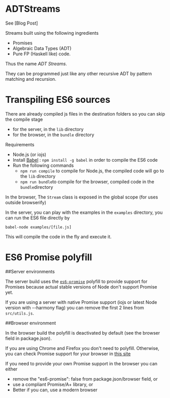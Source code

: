 # ADTStreams

See [Blog Post]

Streams built using the following ingredients

- Promises
- Algebraic Data Types (ADT) 
- Pure FP (Haskell like) code. 

Thus the name *ADT Streams*.

They can be programmed just like any other recursive ADT by pattern matching and recursion.

# Transpiling ES6 sources

There are already compiled js files in the destination folders so you can skip the compile stage

- for the server, in the `lib` directory
- for the browser, in the `bundle` directory


Requirements

- Node.js (or iojs)
- Install [Babel][1] : `npm install -g babel` in order to compile the ES6 code
- Run the following commands
    - `npm run compile` to compile for Node.js, the compiled code will go to the `lib` directory
    - `npm run bundle`to compile for the browser, compiled code in the `bundle`directory

In the browser, The `Stream` class is exposed in the global scope (for uses outside browserify)

In the server, you can play with the examples in the `examples` directory, you can run the ES6 file directly by

`babel-node examples/[file.js]`

This will compile the code in the fly and execute it.

# ES6 Promise polyfill

##Server environments

The server build uses the [`es6-promise`][2] polyfill to provide support for Promises because actual stable versions of Node don't support Promise yet.

If you are using a server with native Promise support (iojs or latest Node version with --harmony flag) you can remove the first 2 lines from `src/utils.js`.

##Browser environment

In the browser build the polyfill is deactivated by default (see the browser field in package.json). 

If you are using Chrome and Firefox you don't need to polyfill. Otherwise, you can check Promise support for your browser in [this site][3]

If you need to provide your own Promise support in the browser you can either 

- remove the "es6-promise": false from package.json/browser field, or
- use a compliant Promise/A+ library, or
- Better if you can, use a modern browser



[1]: https://babeljs.io/docs/usage/cli/
[2]: https://github.com/jakearchibald/es6-promise
[3]: https://kangax.github.io/compat-table/es6/